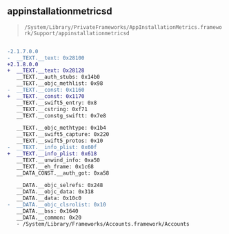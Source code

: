 ## appinstallationmetricsd

> `/System/Library/PrivateFrameworks/AppInstallationMetrics.framework/Support/appinstallationmetricsd`

```diff

-2.1.7.0.0
-  __TEXT.__text: 0x28100
+2.1.8.0.0
+  __TEXT.__text: 0x28128
   __TEXT.__auth_stubs: 0x14b0
   __TEXT.__objc_methlist: 0x98
-  __TEXT.__const: 0x1160
+  __TEXT.__const: 0x1170
   __TEXT.__swift5_entry: 0x8
   __TEXT.__cstring: 0xf71
   __TEXT.__constg_swiftt: 0x7e8

   __TEXT.__objc_methtype: 0x1b4
   __TEXT.__swift5_capture: 0x220
   __TEXT.__swift5_protos: 0x10
-  __TEXT.__info_plist: 0x60f
+  __TEXT.__info_plist: 0x618
   __TEXT.__unwind_info: 0xa50
   __TEXT.__eh_frame: 0x1c68
   __DATA_CONST.__auth_got: 0xa58

   __DATA.__objc_selrefs: 0x248
   __DATA.__objc_data: 0x318
   __DATA.__data: 0x10c0
-  __DATA.__objc_clsrolist: 0x10
   __DATA.__bss: 0x1640
   __DATA.__common: 0x20
   - /System/Library/Frameworks/Accounts.framework/Accounts

```

